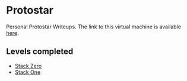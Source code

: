 # Protostar
Personal Protostar Writeups. The link to this virtual machine is available [here](https://exploit.education/protostar/).

## Levels completed
- [Stack Zero](Stack%20Zero/README.md)
- [Stack One](Stack%20One/README.md)